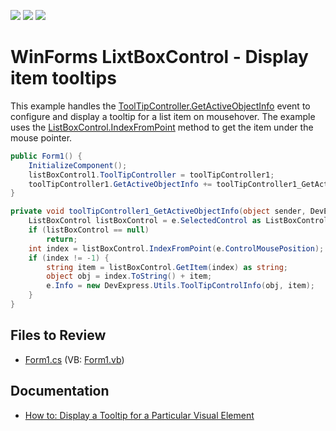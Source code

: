 <!-- default badges list -->
![](https://img.shields.io/endpoint?url=https://codecentral.devexpress.com/api/v1/VersionRange/128622331/13.1.4%2B)
[![](https://img.shields.io/badge/Open_in_DevExpress_Support_Center-FF7200?style=flat-square&logo=DevExpress&logoColor=white)](https://supportcenter.devexpress.com/ticket/details/E1195)
[![](https://img.shields.io/badge/📖_How_to_use_DevExpress_Examples-e9f6fc?style=flat-square)](https://docs.devexpress.com/GeneralInformation/403183)
<!-- default badges end -->

# WinForms LixtBoxControl - Display item tooltips

This example handles the [ToolTipController.GetActiveObjectInfo](https://docs.devexpress.com/WindowsForms/DevExpress.Utils.ToolTipController.GetActiveObjectInfo) event to configure and display a tooltip for a list item on mousehover. The example uses the [ListBoxControl.IndexFromPoint](https://docs.devexpress.com/WindowsForms/DevExpress.XtraEditors.BaseListBoxControl.IndexFromPoint(System.Drawing.Point)) method to get the item under the mouse pointer.

```csharp
public Form1() {
    InitializeComponent();
    listBoxControl1.ToolTipController = toolTipController1;
    toolTipController1.GetActiveObjectInfo += toolTipController1_GetActiveObjectInfo;
}

private void toolTipController1_GetActiveObjectInfo(object sender, DevExpress.Utils.ToolTipControllerGetActiveObjectInfoEventArgs e) {
    ListBoxControl listBoxControl = e.SelectedControl as ListBoxControl;
    if (listBoxControl == null)
        return;
    int index = listBoxControl.IndexFromPoint(e.ControlMousePosition);
    if (index != -1) {
        string item = listBoxControl.GetItem(index) as string;
        object obj = index.ToString() + item;
        e.Info = new DevExpress.Utils.ToolTipControlInfo(obj, item);
    }
}
```


## Files to Review

* [Form1.cs](./CS/WindowsApplication45/Form1.cs) (VB: [Form1.vb](./VB/WindowsApplication45/Form1.vb))


## Documentation

* [How to: Display a Tooltip for a Particular Visual Element](https://docs.devexpress.com/WindowsForms/1964/common-features/tooltip-management/how-to-display-a-tooltip-for-a-particular-visual-element)
